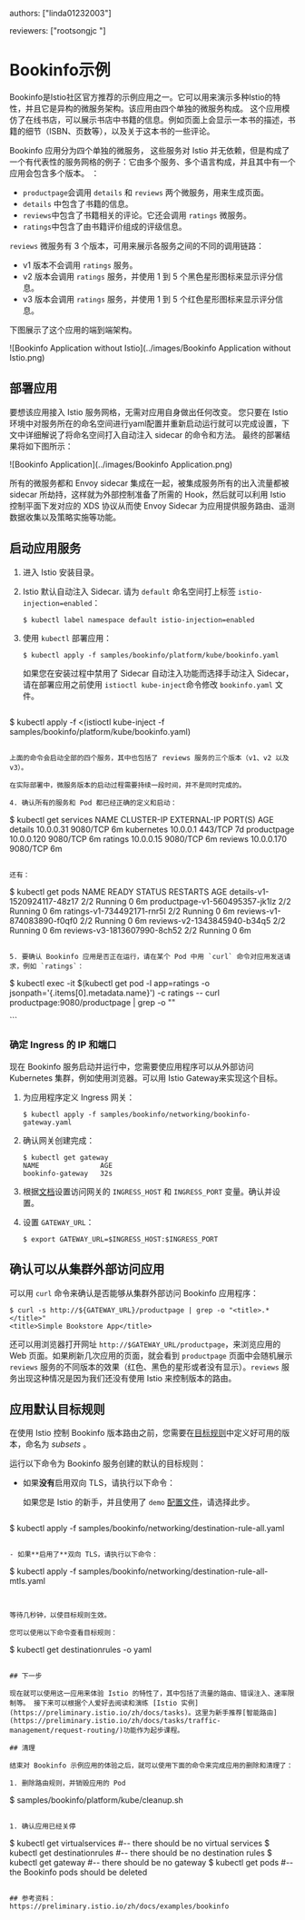 authors: ["linda01232003"]

reviewers: ["rootsongjc "]

# Bookinfo示例

Bookinfo是Istio社区官方推荐的示例应用之一。它可以用来演示多种Istio的特性，并且它是异构的微服务架构。该应用由四个单独的微服务构成。 这个应用模仿了在线书店，可以展示书店中书籍的信息。例如页面上会显示一本书的描述，书籍的细节（ISBN、页数等），以及关于这本书的一些评论。 

Bookinfo 应用分为四个单独的微服务， 这些服务对 Istio 并无依赖，但是构成了一个有代表性的服务网格的例子：它由多个服务、多个语言构成，并且其中有一个应用会包含多个版本。 
：

- `productpage`会调用 `details` 和 `reviews` 两个微服务，用来生成页面。
- `details` 中包含了书籍的信息。
- `reviews`中包含了书籍相关的评论。它还会调用 `ratings` 微服务。
- `ratings`中包含了由书籍评价组成的评级信息。

`reviews` 微服务有 3 个版本，可用来展示各服务之间的不同的调用链路：

- v1 版本不会调用 `ratings` 服务。
- v2 版本会调用 `ratings` 服务，并使用 1 到 5 个黑色星形图标来显示评分信息。
- v3 版本会调用 `ratings` 服务，并使用 1 到 5 个红色星形图标来显示评分信息。

下图展示了这个应用的端到端架构。

![Bookinfo Application without Istio](../images/Bookinfo Application without Istio.png)

## 部署应用

要想该应用接入 Istio 服务网格，无需对应用自身做出任何改变。 您只要在 Istio 环境中对服务所在的命名空间进行yaml配置并重新启动运行就可以完成设置，下文中详细解说了将命名空间打入自动注入 sidecar 的命令和方法。 最终的部署结果将如下图所示： 

![Bookinfo Application](../images/Bookinfo Application.png)

 所有的微服务都和 Envoy sidecar 集成在一起，被集成服务所有的出入流量都被 sidecar 所劫持，这样就为外部控制准备了所需的 Hook，然后就可以利用 Istio 控制平面下发对应的 XDS 协议从而使 Envoy Sidecar 为应用提供服务路由、遥测数据收集以及策略实施等功能。 

## 启动应用服务

1. 进入 Istio 安装目录。

2. Istio 默认自动注入 Sidecar. 请为 `default` 命名空间打上标签 `istio-injection=enabled`：

   ```
   $ kubectl label namespace default istio-injection=enabled
   ```

3. 使用 `kubectl` 部署应用：

   ```
   $ kubectl apply -f samples/bookinfo/platform/kube/bookinfo.yaml
   ```

   如果您在安装过程中禁用了 Sidecar 自动注入功能而选择手动注入 Sidecar，请在部署应用之前使用 `istioctl kube-inject`命令修改 `bookinfo.yaml` 文件。

   ```
$ kubectl apply -f <(istioctl kube-inject -f samples/bookinfo/platform/kube/bookinfo.yaml)
   ```
   
   上面的命令会启动全部的四个服务，其中也包括了 reviews 服务的三个版本（v1、v2 以及 v3）。

   在实际部署中，微服务版本的启动过程需要持续一段时间，并不是同时完成的。

4. 确认所有的服务和 Pod 都已经正确的定义和启动：

   ```
   $ kubectl get services
   NAME                       CLUSTER-IP   EXTERNAL-IP   PORT(S)              AGE
   details                    10.0.0.31    <none>        9080/TCP             6m
   kubernetes                 10.0.0.1     <none>        443/TCP              7d
   productpage                10.0.0.120   <none>        9080/TCP             6m
   ratings                    10.0.0.15    <none>        9080/TCP             6m
   reviews                    10.0.0.170   <none>        9080/TCP             6m
   ```

   还有：

   ```
$ kubectl get pods
   NAME                                        READY     STATUS    RESTARTS   AGE
   details-v1-1520924117-48z17                 2/2       Running   0          6m
   productpage-v1-560495357-jk1lz              2/2       Running   0          6m
   ratings-v1-734492171-rnr5l                  2/2       Running   0          6m
   reviews-v1-874083890-f0qf0                  2/2       Running   0          6m
   reviews-v2-1343845940-b34q5                 2/2       Running   0          6m
   reviews-v3-1813607990-8ch52                 2/2       Running   0          6m
   ```
   
5. 要确认 Bookinfo 应用是否正在运行，请在某个 Pod 中用 `curl` 命令对应用发送请求，例如 `ratings`：

   ```
   $ kubectl exec -it $(kubectl get pod -l app=ratings -o jsonpath='{.items[0].metadata.name}') -c ratings -- curl productpage:9080/productpage | grep -o "<title>.*</title>"
   <title>Simple Bookstore App</title>
   ```


### 确定 Ingress 的 IP 和端口

现在 Bookinfo 服务启动并运行中，您需要使应用程序可以从外部访问 Kubernetes 集群，例如使用浏览器。可以用 Istio Gateway来实现这个目标。

1. 为应用程序定义 Ingress 网关：

   ```
   $ kubectl apply -f samples/bookinfo/networking/bookinfo-gateway.yaml
   ```

1. 确认网关创建完成：

   ```
   $ kubectl get gateway
   NAME               AGE
   bookinfo-gateway   32s
   ```

1. 根据[文档](https://preliminary.istio.io/zh/docs/tasks/traffic-management/ingress/ingress-control/#determining-the-ingress-i-p-and-ports)设置访问网关的 `INGRESS_HOST` 和 `INGRESS_PORT` 变量。确认并设置。

1. 设置 `GATEWAY_URL`：

   ```
   $ export GATEWAY_URL=$INGRESS_HOST:$INGRESS_PORT
   ```


## 确认可以从集群外部访问应用

可以用 `curl` 命令来确认是否能够从集群外部访问 Bookinfo 应用程序：

```
$ curl -s http://${GATEWAY_URL}/productpage | grep -o "<title>.*</title>"
<title>Simple Bookstore App</title>
```

还可以用浏览器打开网址 `http://$GATEWAY_URL/productpage`，来浏览应用的 Web 页面。如果刷新几次应用的页面，就会看到 `productpage` 页面中会随机展示 `reviews` 服务的不同版本的效果（红色、黑色的星形或者没有显示）。`reviews` 服务出现这种情况是因为我们还没有使用 Istio 来控制版本的路由。

## 应用默认目标规则

在使用 Istio 控制 Bookinfo 版本路由之前，您需要在[目标规则](https://preliminary.istio.io/zh/docs/concepts/traffic-management/#destination-rules)中定义好可用的版本，命名为 *subsets* 。

运行以下命令为 Bookinfo 服务创建的默认的目标规则：

- 如果**没有**启用双向 TLS，请执行以下命令：

  如果您是 Istio 的新手，并且使用了 `demo` [配置文件](https://preliminary.istio.io/zh/docs/setup/additional-setup/config-profiles/)，请选择此步。

  ```
$ kubectl apply -f samples/bookinfo/networking/destination-rule-all.yaml
  ```
  
- 如果**启用了**双向 TLS，请执行以下命令：

  ```
  $ kubectl apply -f samples/bookinfo/networking/destination-rule-all-mtls.yaml
  ```


等待几秒钟，以使目标规则生效。

您可以使用以下命令查看目标规则：

```
$ kubectl get destinationrules -o yaml
```

## 下一步

现在就可以使用这一应用来体验 Istio 的特性了，其中包括了流量的路由、错误注入、速率限制等。 接下来可以根据个人爱好去阅读和演练 [Istio 实例](https://preliminary.istio.io/zh/docs/tasks)。这里为新手推荐[智能路由](https://preliminary.istio.io/zh/docs/tasks/traffic-management/request-routing/)功能作为起步课程。

## 清理

结束对 Bookinfo 示例应用的体验之后，就可以使用下面的命令来完成应用的删除和清理了：

1. 删除路由规则，并销毁应用的 Pod

   ```
   $ samples/bookinfo/platform/kube/cleanup.sh
   ```

1. 确认应用已经关停

   ```
   $ kubectl get virtualservices   #-- there should be no virtual services
   $ kubectl get destinationrules  #-- there should be no destination rules
   $ kubectl get gateway           #-- there should be no gateway
   $ kubectl get pods              #-- the Bookinfo pods should be deleted
   ```

## 参考资料：
 https://preliminary.istio.io/zh/docs/examples/bookinfo 

